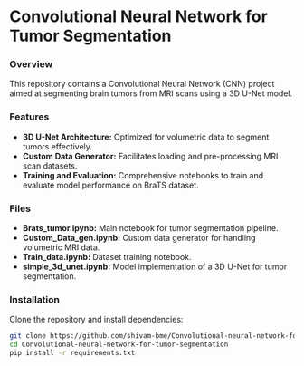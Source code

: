 # Convolutional Neural Network for Tumor Segmentation

### Overview
This repository contains a Convolutional Neural Network (CNN) project aimed at segmenting brain tumors from MRI scans using a 3D U-Net model.

### Features
- **3D U-Net Architecture:** Optimized for volumetric data to segment tumors effectively.
- **Custom Data Generator:** Facilitates loading and pre-processing MRI scan datasets.
- **Training and Evaluation:** Comprehensive notebooks to train and evaluate model performance on BraTS dataset.

### Files
- **Brats_tumor.ipynb:** Main notebook for tumor segmentation pipeline.
- **Custom_Data_gen.ipynb:** Custom data generator for handling volumetric MRI data.
- **Train_data.ipynb:** Dataset training notebook.
- **simple_3d_unet.ipynb:** Model implementation of a 3D U-Net for tumor segmentation.

### Installation
Clone the repository and install dependencies:
```bash
git clone https://github.com/shivam-bme/Convolutional-neural-network-for-tumor-segmentation.git
cd Convolutional-neural-network-for-tumor-segmentation
pip install -r requirements.txt
